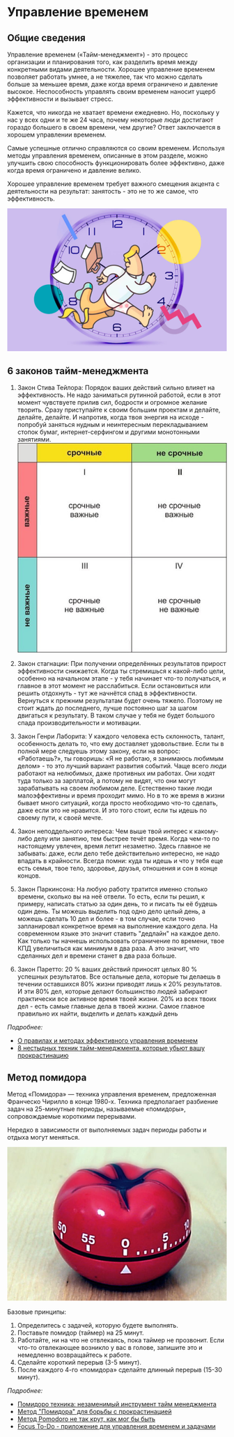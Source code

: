 # Управление временем

## Общие сведения

Управление временем («Тайм-менеджмент») - это процесс организации и планирования того, как разделить время между конкретными видами деятельности. Хорошее управление временем позволяет работать умнее, а не тяжелее, так что можно сделать больше за меньшее время, даже когда время ограничено и давление высокое. Неспособность управлять своим временем наносит ущерб эффективности и вызывает стресс.

Кажется, что никогда не хватает времени ежедневно. Но, поскольку у нас у всех одни и те же 24 часа, почему некоторые люди достигают гораздо большего в своем времени, чем другие? Ответ заключается в хорошем управлении временем.

Самые успешные отлично справляются со своим временем. Используя методы управления временем, описанные в этом разделе, можно улучшить свою способность функционировать более эффективно, даже когда время ограничено и давление велико.

Хорошее управление временем требует важного смещения акцента с деятельности на результат: занятость - это не то же самое, что эффективность.

![Управление временем](./../assets/images/skills.time-management.jpg)

## 6 законов тайм-менеджмента

1. Закон Стива Тейлора: Порядок ваших действий сильно влияет на эффективность.
   Не надо заниматься рутинной работой, если в этот момент чувствуете прилив сил, бодрости и огромное желание творить. Сразу приступайте к своим большим проектам и делайте, делайте, делайте.
   И напротив, когда твоя энергия на исходе - попробуй заняться нудным и неинтересным перекладыванием стопок бумаг, интернет-серфингом и другими монотонными занятиями.
   ![Приоритетность работ](./../assets/images/skills.job-priorities.jpg)

2. Закон стагнации: При получении определённых результатов прирост эффективности снижается.
   Когда ты стремишься к какой-либо цели, особенно на начальном этапе - у тебя начинает что-то получаться, и главное в этот момент не расслабиться. Если остановиться или решить отдохнуть - тут же начнётся спад в эффективности.
   Вернуться к прежним результатам будет очень тяжело. Поэтому не стоит ждать до последнего, лучше постоянно шаг за шагом двигаться к результату. В таком случае у тебя не будет большого спада производительности и мотивации.

3. Закон Генри Лаборита: У каждого человека есть склонность, талант, особенность делать то, что ему доставляет удовольствие.
   Если ты в полной мере следуешь этому закону, если на вопрос: «Работаешь?», ты говоришь: «Я не работаю, я занимаюсь любимым делом» - то это лучший вариант развития событий. Чаще всего люди работают на нелюбимых, даже противных им работах. Они ходят туда только за зарплатой, а потому не видят, что они могут зарабатывать на своем любимом деле.
   Естественно такие люди малоэффективны и время проходит мимо. Но в то же время в жизни бывает много ситуаций, когда просто необходимо что-то сделать, даже если это не нравится. И это того стоит, если ты идешь по своему пути, к своей мечте.

4. Закон неподдельного интереса: Чем выше твой интерес к какому-либо делу или занятию, тем быстрее течёт время.
   Когда чем-то по настоящему увлечен, время летит незаметно. Здесь главное не забывать: даже, если дело тебе действительно интересно, не надо впадать в крайности.
   Всегда помни: куда ты идешь и что у тебя еще есть семья, твое тело, здоровье, друзья, отношения и сон в конце концов.

5. Закон Паркинсона: На любую работу тратится именно столько времени, сколько вы на неё отвели.
   То есть, если ты решил, к примеру, написать статью за один день, то и писать ты её будешь один день. Ты можешь выделить под одно дело целый день, а можешь сделать 10 дел и более - в том случае, если точно запланировал конкретное время на выполнение каждого дела.
   На современном языке это значит ставить "дедлайн" на каждое дело. Как только ты начнешь использовать ограничение по времени, твое КПД увеличиться как минимум в два раза. А это значит, что сделанных дел и времени станет в два раза больше.

6. Закон Паретто: 20 % ваших действий приносят целых 80 % успешных результатов.
   Все остальные дела, которые ты делаешь в течении оставшихся 80% жизни приводят лишь к 20% результатов. И эти 80% дел, которые делают большинство людей забирают практически все активное время твоей жизни.
   20% из всех твоих дел - есть самые главные дела в твоей жизни. Самое главное правильно их найти, выделить и делать каждый день

_Подробнее:_

- [О правилах и методах эффективного управления временем](https://envybox.io/blog/shest-osnovnyh-pravil-tajm-menedzhmenta/)
- [8 нестыдных техник тайм-менеджмента, которые убьют вашу прокрастинацию](https://bit.ua/2018/07/8-tehnik-tajm-menedzhmenta/)

## Метод помидора

Метод «Помидора» — техника управления временем, предложенная Франческо Чирилло в конце 1980-х. Техника предполагает разбиение задач на 25-минутные периоды, называемые «помидоры», сопровождаемые короткими перерывами.

Нередко в зависимости от выполняемых задач периоды работы и отдыха могут меняться.

![Таймер-помидор](./../assets/images/skills.pomodoro.jpg)

Базовые принципы:

1. Определитесь с задачей, которую будете выполнять.
2. Поставьте помидор (таймер) на 25 минут.
3. Работайте, ни на что не отвлекаясь, пока таймер не прозвонит. Если что-то отвлекающее возникло у вас в голове, запишите это и немедленно возвращайтесь к работе.
4. Сделайте короткий перерыв (3-5 минут).
5. После каждого 4-го «помидора» сделайте длинный перерыв (15-30 минут).

_Подробнее:_

- [Помидоро техника: незаменимый инструмент тайм менеджмента](https://donpi.ru/prochee/pomidoro-tehnika-nezamenimyj-instrument-tajm-menedzhmenta.html)
- [Метод "Помидора" для борьбы с прокрастинацией](https://pikabu.ru/story/metod_pomidora_dlya_borbyi_s_prokrastinatsiey_5658468)
- [Метод Pomodoro не так крут, как мог бы быть](https://habr.com/ru/post/446996/)
- [Focus To-Do - приложение для управления временем и задачами](https://www.focustodo.cn/)
